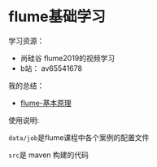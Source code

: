 # flume基础学习


学习资源：

- 尚硅谷 flume2019的视频学习
- b站： av65541678


我的总结：

* [flume-基本原理](https://zouxxyy.github.io/2019/09/12/flume-%E5%9F%BA%E6%9C%AC%E5%8E%9F%E7%90%86/#more)


使用说明:

`data/job`是flume课程中各个案例的配置文件

`src`是 maven 构建的代码